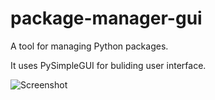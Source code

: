 # package-manager-gui
A tool for managing Python packages.

It uses PySimpleGUI for buliding user interface.

![Screenshot](https://user-images.githubusercontent.com/95117217/165272859-fb58a1a8-b531-45aa-9b6f-e6094de3bd6d.png)
